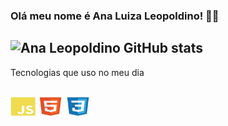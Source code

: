 ### Olá meu nome é Ana Luiza Leopoldino! 👋🏾

## ![Ana Leopoldino GitHub stats](https://github-readme-stats.vercel.app/api?username=analeopoldino&show_icons=true&theme=jolly)

Tecnologias que uso no meu dia
<div  style="display: inline_block"><br>
  <img align="center" alt="Ana-Js" height="30" width="40" src="https://raw.githubusercontent.com/devicons/devicon/master/icons/javascript/javascript-plain.svg">
  <img align="center" alt="Ana-HTML" height="30" width="40" src="https://raw.githubusercontent.com/devicons/devicon/master/icons/html5/html5-original.svg">
  <img align="center" alt="Ana-CSS" height="30" width="40" src="https://raw.githubusercontent.com/devicons/devicon/master/icons/css3/css3-original.svg">
</div>
